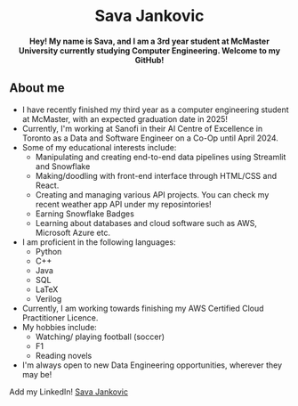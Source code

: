 
<h1 align="center">
  <br>
  
  <br>
  Sava Jankovic 
  <br>
</h1>

<h4 align="center">Hey! My name is Sava, and I am a 3rd year student at McMaster University currently studying Computer Engineering. Welcome to my GitHub!</h4>


## About me

* I have recently finished my third year as a computer engineering student at McMaster, with an expected graduation date in 2025!
* Currently, I'm working at Sanofi in their AI Centre of Excellence in Toronto as a Data and Software Engineer on a Co-Op until April 2024. 
* Some of my educational interests include:
  - Manipulating and creating end-to-end data pipelines using Streamlit and Snowflake
  - Making/doodling with front-end interface through HTML/CSS and React. 
  - Creating and managing various API projects. You can check my recent weather app API under my reposintories!
  - Earning Snowflake Badges
  - Learning about databases and cloud software such as AWS, Microsoft Azure etc.
* I am proficient in the following languages:
  - Python
  - C++
  - Java
  - SQL
  - LaTeX
  - Verilog
* Currently, I am working towards finishing my AWS Certified Cloud Practitioner Licence.
* My hobbies include:
  - Watching/ playing football (soccer)
  - F1
  - Reading novels
* I'm always open to new Data Engineering opportunities, wherever they may be!


Add my LinkedIn! [Sava Jankovic](https://www.linkedin.com/in/sava-jankovic-b2165b182/)

